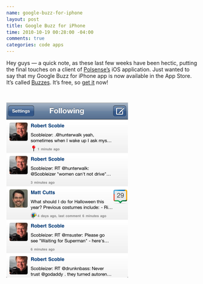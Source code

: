 ```yaml
--- 
name: google-buzz-for-iphone
layout: post
title: Google Buzz for iPhone
time: 2010-10-19 00:28:00 -04:00
comments: true
categories: code apps
---
```

Hey guys — a quick note, as these last few weeks have been hectic, putting the final touches on a client of [Polsense’s](http://www.polsense.com) iOS application. Just wanted to say that my Google Buzz for iPhone app is now available in the App Store. It’s called [Buzzes](http://buzzesapp.com). It’s free, so [get it](http://www.polsense.com) now!

 

![](Buzz-0.png)


